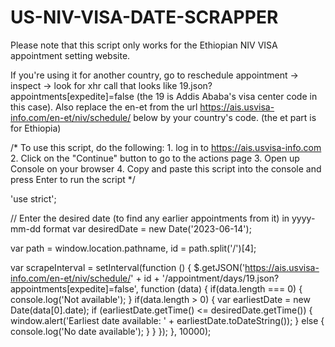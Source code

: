 # US-NIV-VISA-DATE-SCRAPPER

Please note that this script only works for the Ethiopian NIV VISA appointment setting website. 

If you're using it for another country, go to reschedule appointment -> inspect -> look for xhr call that looks like
19.json?appointments[expedite]=false (the 19 is Addis Ababa's visa center code in this case). Also replace the en-et from the
url https://ais.usvisa-info.com/en-et/niv/schedule/ below by your country's code. (the et part is for Ethiopia)


/*
To use this script, do the following:
	1. log in to https://ais.usvisa-info.com
	2. Click on the "Continue" button to go to the actions page
	3. Open up Console on your browser
	4. Copy and paste this script into the console and press Enter to run the script
*/



'use strict';

// Enter the desired date (to find any earlier appointments from it) in yyyy-mm-dd format
var desiredDate = new Date('2023-06-14');

var path = window.location.pathname,
	id = path.split('/')[4];

var scrapeInterval = setInterval(function () {
	$.getJSON('https://ais.usvisa-info.com/en-et/niv/schedule/' + id + '/appointment/days/19.json?appointments[expedite]=false', function (data) {
		if(data.length === 0) {
		console.log('Not available');
		}
		if(data.length > 0) {
		var earliestDate = new Date(data[0].date);
		if (earliestDate.getTime() <= desiredDate.getTime()) {
			window.alert('Earliest date available: ' + earliestDate.toDateString());
		} else {
			console.log('No date available');
		}
	}
	});
}, 10000);
